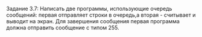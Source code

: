 Задание 3.7: Написать две программы, использующие очередь сообщений: первая отправляет строки в очередь,а вторая - считывает и выводит на экран.
Для завершения сообщения первая программа должна отправить сообщение с типом 255.
